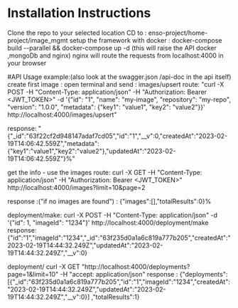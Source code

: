 
# Installation Instructions

Clone the repo to your selected location
CD to : enso-project/home-project/image_mgmt
setup the framework with docker : docker-compose build  --parallel && docker-compose up -d
(this will raise the API docker ,mongoDb and nginx)
nginx will route the requests from localhost:4000 in your browser 

#API Usage example:(also look at the swagger.json /api-doc in the api itself)
create first image : open terminal and send :
images/upsert route:
"curl -X POST -H "Content-Type: application/json" -H "Authorization: Bearer <JWT_TOKEN>"
-d '{"id": "1", "name": "my-image",
"repository": "my-repo", "version": "1.0.0", "metadata": {"key1": "value1", "key2": "value2"}}'
http://localhost:4000/images/upsert"

response:
"{"_id":"63f22cf2d948147adaf7cd05","id":"1","__v":0,"createdAt":"2023-02-19T14:06:42.559Z","metadata":{"key1":"value1","key2":"value2"},"updatedAt":"2023-02-19T14:06:42.559Z"}%"

get the info - use the images route:
curl -X GET -H "Content-Type: application/json" -H "Authorization: Bearer <JWT_TOKEN>" 
http://localhost:4000/images?limit=10&page=2

response :("if no images are found") :
{"images":[],"totalResults":0}% 

deployment/make:
curl -X POST -H "Content-Type: application/json" -d '{"id": 1, "imageId": "1234"}' http://localhost:4000/deployment/make
response:
{"id":"1","imageId":"1234","_id":"63f235d0a1a6c819a777b205","createdAt":"2023-02-19T14:44:32.249Z","updatedAt":"2023-02-19T14:44:32.249Z","__v":0}

deployment/
curl -X GET "http://localhost:4000/deployments?page=1&limit=10" -H "accept: application/json"
response :
{"deployments":[{"_id":"63f235d0a1a6c819a777b205","id":"1","imageId":"1234","createdAt":"2023-02-19T14:44:32.249Z","updatedAt":"2023-02-19T14:44:32.249Z","__v":0}]
,"totalResults":1}



